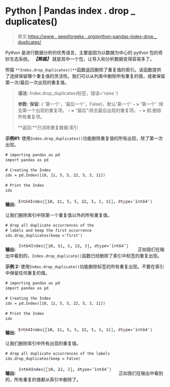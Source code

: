 # Python | Pandas index . drop _ duplicates()

> 原文:[https://www . geesforgeks . org/python-pandas-index-drop _ duplicates/](https://www.geeksforgeeks.org/python-pandas-index-drop_duplicates/)

Python 是进行数据分析的优秀语言，主要是因为以数据为中心的 python 包的奇妙生态系统。 ***【熊猫】*** 就是其中一个包，让导入和分析数据变得容易多了。

熊猫 `**Index.drop_duplicates()**`函数返回删除了重复值的索引。该函数提供了选择保留哪个重复值的灵活性。我们可以从列表中删除所有重复的值，或者保留第一次/最后一次出现的重复值。

> **语法:** Index.drop_duplicates(标签，错误='raise ')
> 
> **参数:**
> **保留:** { '第一个'，'最后一个'，False}，默认'第一个'
> **- >** '第一个' :除去第一个出现的重复项。
> **- >** “最后”:除去最后出现的重复项。
> **- >** 假:删除所有重复项。
> 
> **返回:**已消除重复数据:索引

**示例#1:** 使用`Index.drop_duplicates()`功能删除重复值的所有出现，除了第一次出现。

```
# importing pandas as pd
import pandas as pd

# Creating the Index
idx = pd.Index([10, 11, 5, 5, 22, 5, 3, 11])

# Print the Index
idx
```

**输出:**
![](img/c8fa67880e465eafee5c61423be7d7e8.png)

让我们删除索引中除第一个重复值以外的所有重复值。

```
# drop all duplicate occurrences of the
# labels and keep the first occurrence
idx.drop_duplicates(keep ='first')
```

**输出:**
![](img/71cdedd1f6031ce269ceecef273fcaeb.png)
正如我们在输出中看到的，`Index.drop_duplicate()`函数已经删除了索引中标签的重复出现。

**示例 2:** 使用`Index.drop_duplicate()`功能删除标签的所有重复出现。不要在索引中保留任何重复的值。

```
# importing pandas as pd
import pandas as pd

# Creating the Index
idx = pd.Index([10, 11, 5, 5, 22, 5, 3, 11])

# Print the Index
idx
```

**输出:**
![](img/c8fa67880e465eafee5c61423be7d7e8.png)

让我们删除索引中所有出现的重复值。

```
# drop all duplicate occurrences of the labels
idx.drop_duplicates(keep = False)
```

**输出:**
![](img/8fb8a83403f8156907ce4aec53420fc9.png)
正如我们在输出中看到的，所有重复的值都从索引中删除了。